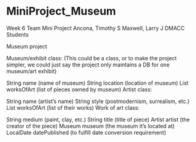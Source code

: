# MiniProject_Museum
Week 6 Team Mini Project 
Ancona, Timothy S
Maxwell, Larry J
DMACC Students

Museum project 

Museum/exhibit class: (This could be a class, or to make the project simpler, we could just say the project only maintains a DB for one museum/art exhibit)

String name (name of museum) 
String location (location of museum) 
List worksOfArt (list of pieces owned by museum) 
Artist class: 

String name (artist’s name) 
String style (postmodernism, surrealism, etc.) 
List worksOfArt (list of their works) 
Work of art class: 

String medium (paint, clay, etc.) 
String title (title of piece) 
Artist artist (the creator of the piece) 
Museum museum (the museum it’s located at) 
LocalDate datePublished (to fulfill date conversion requirement) 
